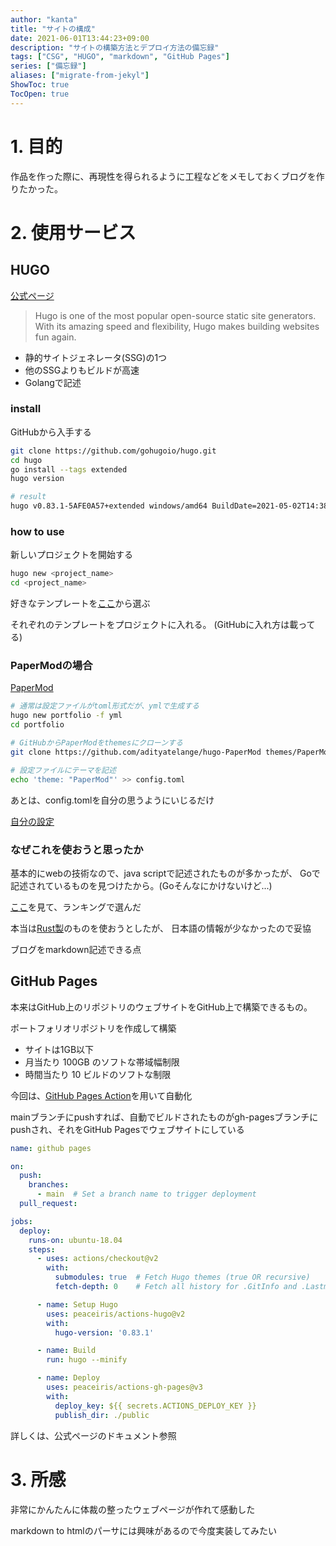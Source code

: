 ```yaml
---
author: "kanta"
title: "サイトの構成"
date: 2021-06-01T13:44:23+09:00
description: "サイトの構築方法とデプロイ方法の備忘録"
tags: ["CSG", "HUGO", "markdown", "GitHub Pages"]
series: ["備忘録"]
aliases: ["migrate-from-jekyl"]
ShowToc: true
TocOpen: true
---
```


# 1. 目的

作品を作った際に、再現性を得られるように工程などをメモしておくブログを作りたかった。

# 2. 使用サービス

## HUGO

[公式ページ](https://gohugo.io/)

> Hugo is one of the most popular open-source 
> static site generators. With its amazing speed and flexibility,
> Hugo makes building websites fun again.

- 静的サイトジェネレータ(SSG)の1つ
- 他のSSGよりもビルドが高速
- Golangで記述

### install

GitHubから入手する

```bash
git clone https://github.com/gohugoio/hugo.git
cd hugo
go install --tags extended
hugo version
```

```bash
# result
hugo v0.83.1-5AFE0A57+extended windows/amd64 BuildDate=2021-05-02T14:38:05Z VendorInfo=gohugoio
```

### how to use

新しいプロジェクトを開始する

```bash
hugo new <project_name>
cd <project_name>
```
好きなテンプレートを[ここ](https://themes.gohugo.io/)から選ぶ

それぞれのテンプレートをプロジェクトに入れる。
(GitHubに入れ方は載ってる)

### PaperModの場合

[PaperMod](https://github.com/adityatelange/hugo-PaperMod)

```bash
# 通常は設定ファイルがtoml形式だが、ymlで生成する
hugo new portfolio -f yml
cd portfolio

# GitHubからPaperModをthemesにクローンする
git clone https://github.com/adityatelange/hugo-PaperMod themes/PaperMod --depth=1

# 設定ファイルにテーマを記述
echo 'theme: "PaperMod"' >> config.toml
```

あとは、config.tomlを自分の思うようにいじるだけ

[自分の設定](https://github.com/KantaTamura/portfolio/blob/main/config.yml)

### なぜこれを使おうと思ったか

基本的にwebの技術なので、java scriptで記述されたものが多かったが、
Goで記述されているものを見つけたから。(Goそんなにかけないけど...)

[ここ](https://jamstack.org/generators/)を見て、ランキングで選んだ

本当は[Rust製](https://www.getzola.org/)のものを使おうとしたが、
日本語の情報が少なかったので妥協

ブログをmarkdown記述できる点

## GitHub Pages

本来はGitHub上のリポジトリのウェブサイトをGitHub上で構築できるもの。

ポートフォリオリポジトリを作成して構築

- サイトは1GB以下
- 月当たり 100GB のソフトな帯域幅制限
- 時間当たり 10 ビルドのソフトな制限

今回は、[GitHub Pages Action](https://github.com/marketplace/actions/github-pages-action)を用いて自動化

mainブランチにpushすれば、自動でビルドされたものがgh-pagesブランチにpushされ、それをGitHub Pagesでウェブサイトにしている

```yaml
name: github pages

on:
  push:
    branches:
      - main  # Set a branch name to trigger deployment
  pull_request:

jobs:
  deploy:
    runs-on: ubuntu-18.04
    steps:
      - uses: actions/checkout@v2
        with:
          submodules: true  # Fetch Hugo themes (true OR recursive)
          fetch-depth: 0    # Fetch all history for .GitInfo and .Lastmod

      - name: Setup Hugo
        uses: peaceiris/actions-hugo@v2
        with:
          hugo-version: '0.83.1'

      - name: Build
        run: hugo --minify

      - name: Deploy
        uses: peaceiris/actions-gh-pages@v3
        with:
          deploy_key: ${{ secrets.ACTIONS_DEPLOY_KEY }}
          publish_dir: ./public
```

詳しくは、公式ページのドキュメント参照

# 3. 所感

非常にかんたんに体裁の整ったウェブページが作れて感動した

markdown to htmlのパーサには興味があるので今度実装してみたい

